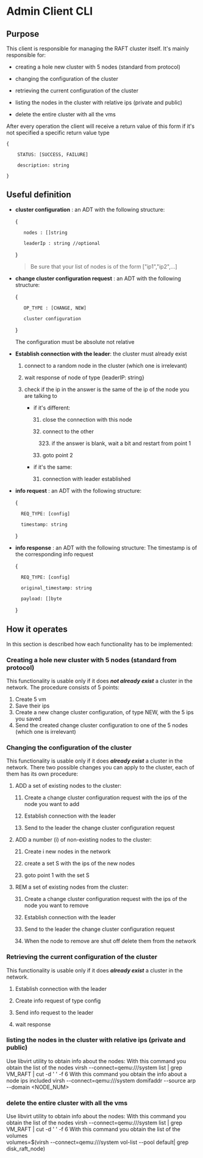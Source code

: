 # Admin Client CLI

## Purpose

This client is responsible for managing the RAFT cluster itself.
It's mainly responsible for:

- creating a hole new cluster with 5 nodes (standard from protocol)

- changing the configuration of the cluster 

- retrieving the current configuration of the cluster

- listing the nodes in the cluster with relative ips (private and public)

- delete the entire cluster with all the vms

After every operation the client will receive a return value of this form 
if it's not specified a specific return value type

    {

        STATUS: [SUCCESS, FAILURE]

        description: string

    }

## Useful definition 

- **cluster configuration** : an ADT with the following structure:

    {

         nodes : []string

         leaderIp : string //optional

    }
    > Be sure that your list of nodes is of the form ["ip1","ip2",...]

- **change cluster configuration request** : an ADT with the following structure:

    {

         OP_TYPE : [CHANGE, NEW]

         cluster configuration

    }

    The configuration must be absolute not relative

- **Establish connection with the leader**: the cluster must already exist

    1. connect to a random node in the cluster (which one is irrelevant)

    2. wait response of node of type {leaderIP: string}

    3. check if the ip in the answer is the same of the ip of the node you are talking to

        - if it's different:

            31. close the connection with this node 

            32. connect to the other 

                323. if the answer is blank, wait a bit and restart from point 1

            33. goto point 2

        - if it's the same:

            31. connection with leader established
         
- **info request** : an ADT with the following structure:

    {

        REQ_TYPE: [config]

        timestamp: string

    }

- **info response** : an ADT with the following structure:
The timestamp is of the corresponding info request

    {

        REQ_TYPE: [config]

        original_timestamp: string

        payload: []byte

    }

## How it operates

In this section is described how each functionality has to be implemented:

### Creating a hole new cluster with 5 nodes (standard from protocol)

This functionality is usable only if it does ***not already exist*** a cluster in the network.
The procedure consists of 5 points:

1. Create 5 vm 
2. Save their ips
3. Create a new change cluster configuration, of type NEW, with the 5 ips you saved
4. Send the created change cluster configuration to one of the 5 nodes (which one is irrelevant)

### Changing the configuration of the cluster 

This functionality is usable only if it does ***already exist*** a cluster in the network.
There two possible changes you can apply to the cluster, each of them has its own procedure:

1. ADD a set of existing nodes to the cluster:

    11. Create a change cluster configuration request with the ips of the node you want to add

    12. Establish connection with the leader 

    13. Send to the leader the change cluster configuration request

2. ADD a number (i) of non-existing nodes to the cluster:

    21. Create i new nodes in the network

    22. create a set S with the ips of the new nodes

    23. goto point 1 with the set S
    
3. REM a set of existing nodes from the cluster:

    31. Create a change cluster configuration request with the ips of the node you want to remove

    32. Establish connection with the leader 

    33. Send to the leader the change cluster configuration request

    34. When the node to remove are shut off delete them from the network

### Retrieving the current configuration of the cluster

This functionality is usable only if it does ***already exist*** a cluster in the network.

1. Establish connection with the leader 

2. Create info request of type config

3. Send info request to the leader

4. wait response

### listing the nodes in the cluster with relative ips (private and public)

Use libvirt utility to obtain info about the nodes: 
With this command you obtain the list of the nodes
virsh --connect=qemu:///system list | grep VM_RAFT | cut -d ' ' -f 6
With this command you obtain the info about a node ips included
virsh --connect=qemu:///system domifaddr --source arp --domain <NODE_NUM>

### delete the entire cluster with all the vms

Use libvirt utility to obtain info about the nodes: 
With this command you obtain the list of the nodes
virsh --connect=qemu:///system list | grep VM_RAFT | cut -d ' ' -f 6
With this command you obtain the list of the volumes  
volumes=$(virsh --connect=qemu:///system vol-list --pool default| grep disk_raft_node)

